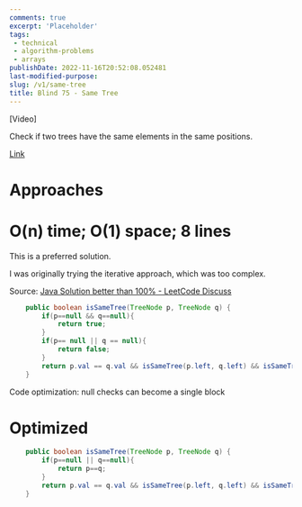 ```yaml
---
comments: true
excerpt: 'Placeholder' 
tags:
 - technical
 - algorithm-problems
 - arrays
publishDate: 2022-11-16T20:52:08.052481
last-modified-purpose:
slug: /v1/same-tree
title: Blind 75 - Same Tree
---
```


[Video]

Check if two trees have the same elements in the same positions.

[Link](https://leetcode.com/problems/same-tree/)

# Approaches

# O(n) time; O(1) space; 8 lines

This is a preferred solution.

I was originally trying the iterative approach, which was too complex.

Source: [Java Solution better than 100% - LeetCode Discuss](https://leetcode.com/problems/same-tree/discuss/2790731/Java-Solution-better-than-100)

```java
    public boolean isSameTree(TreeNode p, TreeNode q) {
        if(p==null && q==null){
            return true;
        }
        if(p== null || q == null){
            return false;
        }
        return p.val == q.val && isSameTree(p.left, q.left) && isSameTree(p.right, q.right);
    }
```

Code optimization: null checks can become a single block

# Optimized

```java
    public boolean isSameTree(TreeNode p, TreeNode q) {
        if(p==null || q==null){
            return p==q;
        }
        return p.val == q.val && isSameTree(p.left, q.left) && isSameTree(p.right, q.right);
    }
```
